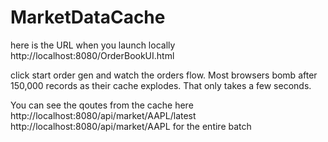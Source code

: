 # MarketDataCache

here is the URL when you launch locally
http://localhost:8080/OrderBookUI.html

click start order gen and watch the orders flow. Most browsers bomb after 150,000 records as their cache explodes. That only takes a few seconds.

You can see the qoutes from the cache here
http://localhost:8080/api/market/AAPL/latest
http://localhost:8080/api/market/AAPL for the entire batch
